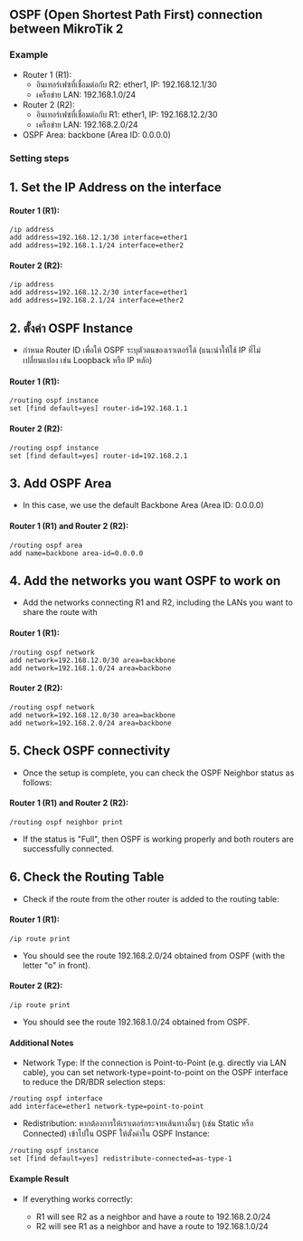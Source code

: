 ## OSPF (Open Shortest Path First) connection between MikroTik 2

### Example

- Router 1 (R1):
  - อินเทอร์เฟซที่เชื่อมต่อกับ R2: ether1, IP: 192.168.12.1/30
  - เครือข่าย LAN: 192.168.1.0/24
- Router 2 (R2):
  - อินเทอร์เฟซที่เชื่อมต่อกับ R1: ether1, IP: 192.168.12.2/30
  - เครือข่าย LAN: 192.168.2.0/24
- OSPF Area: backbone (Area ID: 0.0.0.0)

### Setting steps
## 1. Set the IP Address on the interface
#### Router 1 (R1):
 
````
/ip address
add address=192.168.12.1/30 interface=ether1
add address=192.168.1.1/24 interface=ether2
````

#### Router 2 (R2):
````
/ip address
add address=192.168.12.2/30 interface=ether1
add address=192.168.2.1/24 interface=ether2
````

## 2. ตั้งค่า OSPF Instance
- กำหนด Router ID เพื่อให้ OSPF ระบุตัวตนของเราเตอร์ได้ (แนะนำให้ใช้ IP ที่ไม่เปลี่ยนแปลง เช่น Loopback หรือ IP หลัก)

#### Router 1 (R1):
````
/routing ospf instance
set [find default=yes] router-id=192.168.1.1
````

#### Router 2 (R2):
````
/routing ospf instance
set [find default=yes] router-id=192.168.2.1
````

## 3. Add OSPF Area
- In this case, we use the default Backbone Area (Area ID: 0.0.0.0)

#### Router 1 (R1) and Router 2 (R2):
````
/routing ospf area
add name=backbone area-id=0.0.0.0
````

## 4. Add the networks you want OSPF to work on
- Add the networks connecting R1 and R2, including the LANs you want to share the route with

#### Router 1 (R1):
````
/routing ospf network
add network=192.168.12.0/30 area=backbone
add network=192.168.1.0/24 area=backbone
````

#### Router 2 (R2):

````
/routing ospf network
add network=192.168.12.0/30 area=backbone
add network=192.168.2.0/24 area=backbone
````

## 5. Check OSPF connectivity
- Once the setup is complete, you can check the OSPF Neighbor status as follows:

#### Router 1 (R1) and Router 2 (R2):
````
/routing ospf neighbor print
````
- If the status is "Full", then OSPF is working properly and both routers are successfully connected.


## 6. Check the Routing Table
- Check if the route from the other router is added to the routing table:

#### Router 1 (R1):
````
/ip route print
````
- You should see the route 192.168.2.0/24 obtained from OSPF (with the letter "o" in front).

#### Router 2 (R2):
````
/ip route print
````
- You should see the route 192.168.1.0/24 obtained from OSPF.

#### Additional Notes
- Network Type: If the connection is Point-to-Point (e.g. directly via LAN cable), you can set network-type=point-to-point on the OSPF interface to reduce the DR/BDR selection steps:
````
/routing ospf interface
add interface=ether1 network-type=point-to-point
````

- Redistribution: หากต้องการให้เราเตอร์กระจายเส้นทางอื่นๆ (เช่น Static หรือ Connected) เข้าไปใน OSPF ให้ตั้งค่าใน OSPF Instance:
````
/routing ospf instance
set [find default=yes] redistribute-connected=as-type-1
````


#### Example Result
- If everything works correctly:

  - R1 will see R2 as a neighbor and have a route to 192.168.2.0/24
  - R2 will see R1 as a neighbor and have a route to 192.168.1.0/24
